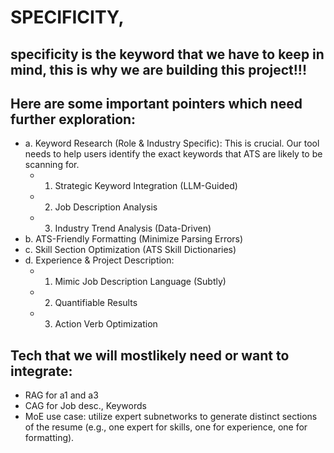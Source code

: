 # SPECIFICITY,
specificity is the keyword that we have to keep in mind, this is why we are building this project!!!
---
## Here are some important pointers which need further exploration:
- a. Keyword Research (Role & Industry Specific):  This is crucial. Our tool needs to help users identify the exact keywords that ATS are likely to be scanning for.
    - 1. Strategic Keyword Integration (LLM-Guided)
    - 2. Job Description Analysis
    - 3. Industry Trend Analysis (Data-Driven)
- b. ATS-Friendly Formatting (Minimize Parsing Errors)
- c. Skill Section Optimization (ATS Skill Dictionaries)
- d. Experience & Project Description:
    - 1. Mimic Job Description Language (Subtly)
    - 2. Quantifiable Results
    - 3. Action Verb Optimization

## Tech that we will mostlikely need or want to integrate:
- RAG for a1 and a3
- CAG for Job desc., Keywords
- MoE use case: utilize expert subnetworks to generate distinct sections of the resume (e.g., one expert for skills, one for experience, one for formatting).
